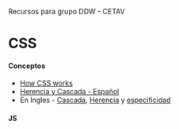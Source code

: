 Recursos para grupo DDW - CETAV

CSS
===
#### Conceptos
* [How CSS works](https://developer.mozilla.org/en-US/docs/Web/Guide/CSS/Getting_started/How_CSS_works)
* [Herencia y Cascada - Español](http://mosaic.uoc.edu/ac/le/es/m6/ud2/)
* En Ingles - [Cascada](http://nicolasgallagher.com/css-cascade-specificity-inheritance/), [Herencia](https://developer.mozilla.org/en-US/docs/Web/CSS/inheritance) y [especificidad](https://developer.mozilla.org/en-US/docs/Web/CSS/Specificity)

#### JS
